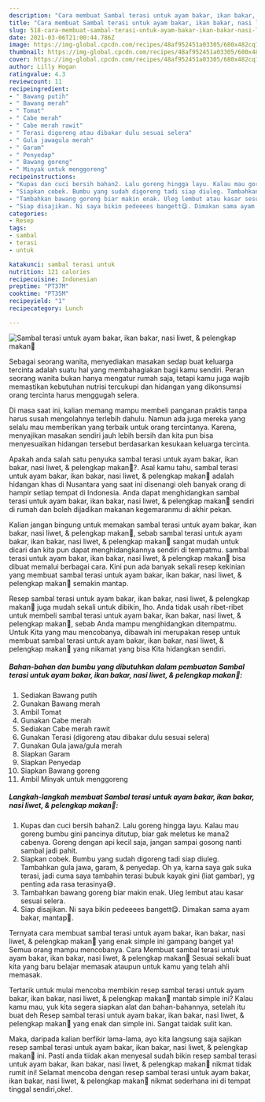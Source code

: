 ```yaml
---
description: "Cara membuat Sambal terasi untuk ayam bakar, ikan bakar, nasi liwet, &amp;amp; pelengkap makan🤤 yang enak Untuk Jualan"
title: "Cara membuat Sambal terasi untuk ayam bakar, ikan bakar, nasi liwet, &amp;amp; pelengkap makan🤤 yang enak Untuk Jualan"
slug: 518-cara-membuat-sambal-terasi-untuk-ayam-bakar-ikan-bakar-nasi-liwet-and-amp-pelengkap-makan-yang-enak-untuk-jualan
date: 2021-03-06T21:00:44.786Z
image: https://img-global.cpcdn.com/recipes/48af952451a03305/680x482cq70/sambal-terasi-untuk-ayam-bakar-ikan-bakar-nasi-liwet-pelengkap-makan🤤-foto-resep-utama.jpg
thumbnail: https://img-global.cpcdn.com/recipes/48af952451a03305/680x482cq70/sambal-terasi-untuk-ayam-bakar-ikan-bakar-nasi-liwet-pelengkap-makan🤤-foto-resep-utama.jpg
cover: https://img-global.cpcdn.com/recipes/48af952451a03305/680x482cq70/sambal-terasi-untuk-ayam-bakar-ikan-bakar-nasi-liwet-pelengkap-makan🤤-foto-resep-utama.jpg
author: Lilly Hogan
ratingvalue: 4.3
reviewcount: 11
recipeingredient:
- " Bawang putih"
- " Bawang merah"
- " Tomat"
- " Cabe merah"
- " Cabe merah rawit"
- " Terasi digoreng atau dibakar dulu sesuai selera"
- " Gula jawagula merah"
- " Garam"
- " Penyedap"
- " Bawang goreng"
- " Minyak untuk menggoreng"
recipeinstructions:
- "Kupas dan cuci bersih bahan2. Lalu goreng hingga layu. Kalau mau goreng bumbu gini pancinya ditutup, biar gak meletus ke mana2 cabenya. Goreng dengan api kecil saja, jangan sampai gosong nanti sambal jadi pahit."
- "Siapkan cobek. Bumbu yang sudah digoreng tadi siap diuleg. Tambahkan gula jawa, garam, &amp; penyedap. Oh ya, karna saya gak suka terasi, jadi cuma saya tambahin terasi bubuk kayak gini (liat gambar), yg penting ada rasa terasinya😅."
- "Tambahkan bawang goreng biar makin enak. Uleg lembut atau kasar sesuai selera."
- "Siap disajikan. Ni saya bikin pedeeees bangett😋. Dimakan sama ayam bakar, mantap🤤."
categories:
- Resep
tags:
- sambal
- terasi
- untuk

katakunci: sambal terasi untuk 
nutrition: 121 calories
recipecuisine: Indonesian
preptime: "PT37M"
cooktime: "PT35M"
recipeyield: "1"
recipecategory: Lunch

---
```



![Sambal terasi untuk ayam bakar, ikan bakar, nasi liwet, &amp; pelengkap makan🤤](https://img-global.cpcdn.com/recipes/48af952451a03305/680x482cq70/sambal-terasi-untuk-ayam-bakar-ikan-bakar-nasi-liwet-pelengkap-makan🤤-foto-resep-utama.jpg)

Sebagai seorang wanita, menyediakan masakan sedap buat keluarga tercinta adalah suatu hal yang membahagiakan bagi kamu sendiri. Peran seorang  wanita bukan hanya mengatur rumah saja, tetapi kamu juga wajib memastikan kebutuhan nutrisi tercukupi dan hidangan yang dikonsumsi orang tercinta harus menggugah selera.

Di masa  saat ini, kalian memang mampu membeli panganan praktis tanpa harus susah mengolahnya terlebih dahulu. Namun ada juga mereka yang selalu mau memberikan yang terbaik untuk orang tercintanya. Karena, menyajikan masakan sendiri jauh lebih bersih dan kita pun bisa menyesuaikan hidangan tersebut berdasarkan kesukaan keluarga tercinta. 



Apakah anda salah satu penyuka sambal terasi untuk ayam bakar, ikan bakar, nasi liwet, &amp; pelengkap makan🤤?. Asal kamu tahu, sambal terasi untuk ayam bakar, ikan bakar, nasi liwet, &amp; pelengkap makan🤤 adalah hidangan khas di Nusantara yang saat ini disenangi oleh banyak orang di hampir setiap tempat di Indonesia. Anda dapat menghidangkan sambal terasi untuk ayam bakar, ikan bakar, nasi liwet, &amp; pelengkap makan🤤 sendiri di rumah dan boleh dijadikan makanan kegemaranmu di akhir pekan.

Kalian jangan bingung untuk memakan sambal terasi untuk ayam bakar, ikan bakar, nasi liwet, &amp; pelengkap makan🤤, sebab sambal terasi untuk ayam bakar, ikan bakar, nasi liwet, &amp; pelengkap makan🤤 sangat mudah untuk dicari dan kita pun dapat menghidangkannya sendiri di tempatmu. sambal terasi untuk ayam bakar, ikan bakar, nasi liwet, &amp; pelengkap makan🤤 bisa dibuat memalui berbagai cara. Kini pun ada banyak sekali resep kekinian yang membuat sambal terasi untuk ayam bakar, ikan bakar, nasi liwet, &amp; pelengkap makan🤤 semakin mantap.

Resep sambal terasi untuk ayam bakar, ikan bakar, nasi liwet, &amp; pelengkap makan🤤 juga mudah sekali untuk dibikin, lho. Anda tidak usah ribet-ribet untuk membeli sambal terasi untuk ayam bakar, ikan bakar, nasi liwet, &amp; pelengkap makan🤤, sebab Anda mampu menghidangkan ditempatmu. Untuk Kita yang mau mencobanya, dibawah ini merupakan resep untuk membuat sambal terasi untuk ayam bakar, ikan bakar, nasi liwet, &amp; pelengkap makan🤤 yang nikamat yang bisa Kita hidangkan sendiri.

<!--inarticleads1-->

##### Bahan-bahan dan bumbu yang dibutuhkan dalam pembuatan Sambal terasi untuk ayam bakar, ikan bakar, nasi liwet, &amp; pelengkap makan🤤:

1. Sediakan  Bawang putih
1. Gunakan  Bawang merah
1. Ambil  Tomat
1. Gunakan  Cabe merah
1. Sediakan  Cabe merah rawit
1. Gunakan  Terasi (digoreng atau dibakar dulu sesuai selera)
1. Gunakan  Gula jawa/gula merah
1. Siapkan  Garam
1. Siapkan  Penyedap
1. Siapkan  Bawang goreng
1. Ambil  Minyak untuk menggoreng




<!--inarticleads2-->

##### Langkah-langkah membuat Sambal terasi untuk ayam bakar, ikan bakar, nasi liwet, &amp; pelengkap makan🤤:

1. Kupas dan cuci bersih bahan2. Lalu goreng hingga layu. Kalau mau goreng bumbu gini pancinya ditutup, biar gak meletus ke mana2 cabenya. Goreng dengan api kecil saja, jangan sampai gosong nanti sambal jadi pahit.
1. Siapkan cobek. Bumbu yang sudah digoreng tadi siap diuleg. Tambahkan gula jawa, garam, &amp; penyedap. Oh ya, karna saya gak suka terasi, jadi cuma saya tambahin terasi bubuk kayak gini (liat gambar), yg penting ada rasa terasinya😅.
1. Tambahkan bawang goreng biar makin enak. Uleg lembut atau kasar sesuai selera.
1. Siap disajikan. Ni saya bikin pedeeees bangett😋. Dimakan sama ayam bakar, mantap🤤.




Ternyata cara membuat sambal terasi untuk ayam bakar, ikan bakar, nasi liwet, &amp; pelengkap makan🤤 yang enak simple ini gampang banget ya! Semua orang mampu mencobanya. Cara Membuat sambal terasi untuk ayam bakar, ikan bakar, nasi liwet, &amp; pelengkap makan🤤 Sesuai sekali buat kita yang baru belajar memasak ataupun untuk kamu yang telah ahli memasak.

Tertarik untuk mulai mencoba membikin resep sambal terasi untuk ayam bakar, ikan bakar, nasi liwet, &amp; pelengkap makan🤤 mantab simple ini? Kalau kamu mau, yuk kita segera siapkan alat dan bahan-bahannya, setelah itu buat deh Resep sambal terasi untuk ayam bakar, ikan bakar, nasi liwet, &amp; pelengkap makan🤤 yang enak dan simple ini. Sangat taidak sulit kan. 

Maka, daripada kalian berfikir lama-lama, ayo kita langsung saja sajikan resep sambal terasi untuk ayam bakar, ikan bakar, nasi liwet, &amp; pelengkap makan🤤 ini. Pasti anda tiidak akan menyesal sudah bikin resep sambal terasi untuk ayam bakar, ikan bakar, nasi liwet, &amp; pelengkap makan🤤 nikmat tidak rumit ini! Selamat mencoba dengan resep sambal terasi untuk ayam bakar, ikan bakar, nasi liwet, &amp; pelengkap makan🤤 nikmat sederhana ini di tempat tinggal sendiri,oke!.

